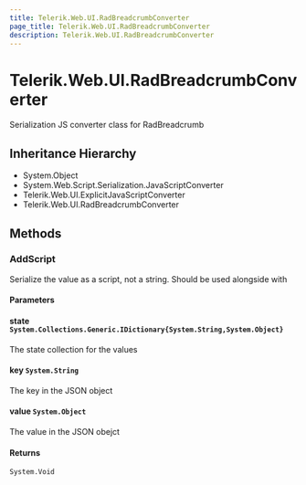 ```yaml
---
title: Telerik.Web.UI.RadBreadcrumbConverter
page_title: Telerik.Web.UI.RadBreadcrumbConverter
description: Telerik.Web.UI.RadBreadcrumbConverter
---
```


# Telerik.Web.UI.RadBreadcrumbConverter

Serialization JS converter class for RadBreadcrumb

## Inheritance Hierarchy

* System.Object
* System.Web.Script.Serialization.JavaScriptConverter
* Telerik.Web.UI.ExplicitJavaScriptConverter
* Telerik.Web.UI.RadBreadcrumbConverter

## Methods

###  AddScript

Serialize the value as a script, not a string. Should be used alongside with

#### Parameters

#### state `System.Collections.Generic.IDictionary{System.String,System.Object}`

The state collection for the values

#### key `System.String`

The key in the JSON object

#### value `System.Object`

The value in the JSON obejct

#### Returns

`System.Void` 

